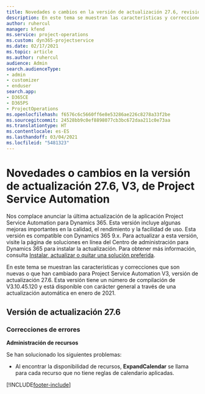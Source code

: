 ```yaml
---
title: Novedades o cambios en la versión de actualización 27.6, revisión V3, de Project Service Automation
description: En este tema se muestran las características y correcciones disponibles en Project Service Automation, versión de actualización 27.6, revisión V3.
author: ruhercul
manager: kfend
ms.service: project-operations
ms.custom: dyn365-projectservice
ms.date: 02/17/2021
ms.topic: article
ms.author: ruhercul
audience: Admin
search.audienceType:
- admin
- customizer
- enduser
search.app:
- D365CE
- D365PS
- ProjectOperations
ms.openlocfilehash: f6576c6c5660ff6e8e53286ae226c8278a33f2be
ms.sourcegitcommit: 24528bb9c0ef8898077cb3bc672daa211c0e73aa
ms.translationtype: HT
ms.contentlocale: es-ES
ms.lasthandoff: 03/04/2021
ms.locfileid: "5481323"
---
```

# <a name="whats-new-or-changed-in-project-service-automation-update-release-276-v3"></a>Novedades o cambios en la versión de actualización 27.6, V3, de Project Service Automation

Nos complace anunciar la última actualización de la aplicación Project Service Automation para Dynamics 365. Esta versión incluye algunas mejoras importantes en la calidad, el rendimiento y la facilidad de uso. Esta versión es compatible con Dynamics 365 9.x. Para actualizar a esta versión, visite la página de soluciones en línea del Centro de administración para Dynamics 365 para instalar la actualización. Para obtener más información, consulta [Instalar, actualizar o quitar una solución preferida](https://docs.microsoft.com/power-platform/admin/install-remove-preferred-solution).

En este tema se muestran las características y correcciones que son nuevas o que han cambiado para Project Service Automation V3, versión de actualización 27.6. Esta versión tiene un número de compilación de V3.10.45.120 y está disponible con carácter general a través de una actualización automática en enero de 2021.

## <a name="update-release-276"></a>Versión de actualización 27.6

### <a name="bug-fixes"></a>Correcciones de errores


**Administración de recursos**

Se han solucionado los siguientes problemas:

- Al encontrar la disponibilidad de recursos, **ExpandCalendar** se llama para cada recurso que no tiene reglas de calendario aplicadas.


[!INCLUDE[footer-include](../includes/footer-banner.md)]
